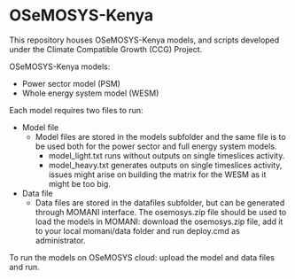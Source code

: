 # OSeMOSYS-Kenya
This repository houses OSeMOSYS-Kenya models, and scripts developed under the Climate Compatible Growth (CCG) Project.

OSeMOSYS-Kenya models:
- Power sector model (PSM)
- Whole energy system model (WESM)

Each model requires two files to run:
- Model file
  - Model files are stored in the models subfolder and the same file is to be used both for the power sector and full energy system models.
    - model_light.txt runs without outputs on single timeslices activity.
    - model_heavy.txt generates outputs on single timeslices activity, issues might arise on building the matrix for the WESM as it might be too big.
- Data file
  - Data files are stored in the datafiles subfolder, but can be generated through MOMANI interface. The osemosys.zip file should be used to load the models in MOMANI: download the osemosys.zip file, add it to your local momani/data folder and run deploy.cmd as administrator.

To run the models on OSeMOSYS cloud: upload the model and data files and run.

